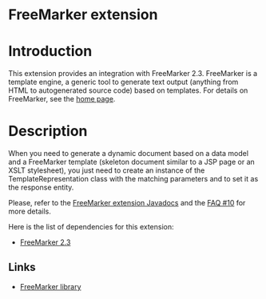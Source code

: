 FreeMarker extension
====================

Introduction
============

This extension provides an integration with FreeMarker 2.3. FreeMarker
is a template engine, a generic tool to generate text output (anything
from HTML to autogenerated source code) based on templates. For details
on FreeMarker, see the [home
page](http://freemarker.org/).

Description
===========

When you need to generate a dynamic document based on a data model and a
FreeMarker template (skeleton document similar to a JSP page or an XSLT
stylesheet), you just need to create an instance of the
TemplateRepresentation class with the matching parameters and to set it
as the response entity.

Please, refer to the [FreeMarker extension
Javadocs](http://restlet.org/learn/javadocs/1.1/ext/org/restlet/ext/freemarker/package-summary.html)
and the [FAQ
\#10](http://restlet.org/learn/javadocs/1.1/faq#10)
for more details.

Here is the list of dependencies for this extension:

-   [FreeMarker
    2.3](http://freemarker.org/)

Links
-----

-   [FreeMarker
    library](http://www.freemarker.org/)

